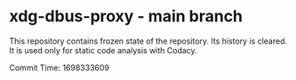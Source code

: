 # xdg-dbus-proxy - main branch

This repository contains frozen state of the repository.
Its history is cleared. It is used only for static code
analysis with Codacy.

Commit Time: 1698333609